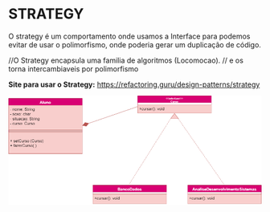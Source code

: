 <h1> STRATEGY </h1>

<p> O strategy é um comportamento onde usamos a Interface para podemos evitar de usar o polimorfismo,
onde poderia gerar um duplicação de código.
 

//O Strategy encapsula uma familia de algoritmos (Locomocao).
// e os torna intercambiaveis por polimorfismo

</p>

__Site para usar o Strategy:__ https://refactoring.guru/design-patterns/strategy

<img src = "UML_strategy.png" width="700px">




